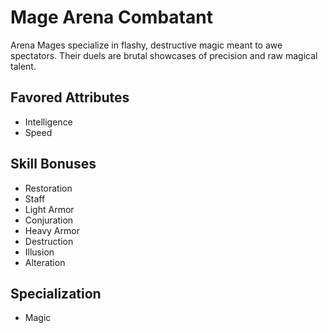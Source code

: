 # Mage Arena Combatant

Arena Mages specialize in flashy, destructive magic meant to awe spectators. Their duels are brutal showcases of precision and raw magical talent. 

## Favored Attributes
- Intelligence
- Speed

## Skill Bonuses
- Restoration
- Staff
- Light Armor
- Conjuration
- Heavy Armor
- Destruction
- Illusion
- Alteration

## Specialization
- Magic